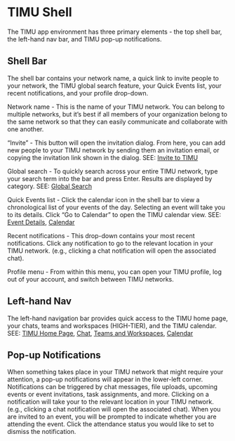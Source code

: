 # TIMU Shell

The TIMU app environment has three primary elements - the top shell bar, the left-hand nav bar, and TIMU pop-up notifications.

## Shell Bar

The shell bar contains your network name, a quick link to invite people to your network, the TIMU global search feature, your Quick Events list, your recent notifications, and your profile drop-down.

Network name - This is the name of your TIMU network. You can belong to multiple networks, but it’s best if all members of your organization belong to the same network so that they can easily communicate and collaborate with one another.

“Invite” - This button will open the invitation dialog. From here, you can add new people to your TIMU network by sending them an invitation email, or copying the invitation link shown in the dialog. SEE: [Invite to TIMU](Invite%20to%20TIMU.html)

Global search - To quickly search across your entire TIMU network, type your search term into the bar and press Enter. Results are displayed by category. SEE: [Global Search](Global%20Search.html)

Quick Events list - Click the calendar icon in the shell bar to view a chronological list of your events of the day. Selecting an event will take you to its details. Click “Go to Calendar” to open the TIMU calendar view. SEE: [Event Details](Event%20Details.html), [Calendar](Calendar.html)

Recent notifications - This drop-down contains your most recent notifications. Click any notification to go to the relevant location in your TIMU network. (e.g., clicking a chat notification will open the associated chat).

Profile menu - From within this menu, you can open your TIMU profile, log out of your account, and switch between TIMU networks.

## Left-hand Nav

The left-hand navigation bar provides quick access to the TIMU home page, your chats, teams and workspaces (HIGH-TIER), and the TIMU calendar. SEE: [TIMU Home Page](TIMU%20Home%20Page.html), [Chat](Chat.html), [Teams and Workspaces](Teams%20and%20Workspaces.html), [Calendar](Calendar.html)

## Pop-up Notifications

When something takes place in your TIMU network that might require your attention, a pop-up notifications will appear in the lower-left corner. Notifications can be triggered by chat messages, file uploads, upcoming events or event invitations, task assignments, and more. Clicking on a notification will take your to the relevant location in your TIMU network. (e.g., clicking a chat notification will open the associated chat). When you are invited to an event, you will be prompted to indicate whether you are attending the event. Click the attendance status you would like to set to dismiss the notification.

